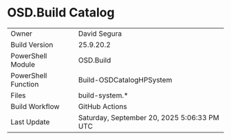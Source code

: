 ﻿# OSD.Build Catalog

| | |
|-|-|
| Owner | David Segura |
| Build Version | 25.9.20.2 |
| PowerShell Module | OSD.Build |
| PowerShell Function | Build-OSDCatalogHPSystem |
| Files | build-system.* |
| Build Workflow | GitHub Actions |
| Last Update | Saturday, September 20, 2025 5:06:33 PM UTC |
